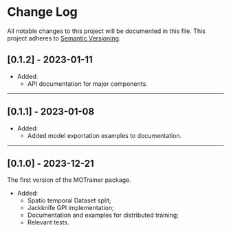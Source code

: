 # Change Log

All notable changes to this project will be documented in this file.
This project adheres to [Semantic Versioning](http://semver.org/).

## [0.1.2] - 2023-01-11

- Added:
    - API documentation for major components.

---

## [0.1.1] - 2023-01-08

- Added:
    - Added model exportation examples to documentation.


---

## [0.1.0] - 2023-12-21
The first version of the MOTrainer package.

- Added:
    - Spatio temporal Dataset split;
    - Jackknife GPI implementation;
    - Documentation and examples for distributed training;
    - Relevant tests.
